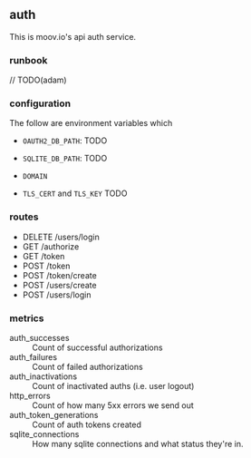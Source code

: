 ## auth

This is moov.io's api auth service.

### runbook

// TODO(adam)

### configuration

The follow are environment variables which

- `OAUTH2_DB_PATH`: TODO
- `SQLITE_DB_PATH`: TODO
- `DOMAIN`

- `TLS_CERT` and `TLS_KEY` TODO

### routes

- DELETE /users/login
- GET    /authorize
- GET    /token
- POST   /token
- POST   /token/create
- POST   /users/create
- POST   /users/login

### metrics

<dl>
    <dt>auth_successes</dt><dd>Count of successful authorizations</dd>
    <dt>auth_failures</dt><dd>Count of failed authorizations</dd>
    <dt>auth_inactivations</dt><dd>Count of inactivated auths (i.e. user logout)</dd>
    <dt>http_errors</dt><dd>Count of how many 5xx errors we send out</dd>
    <dt>auth_token_generations</dt><dd>Count of auth tokens created</dd>
    <dt>sqlite_connections</dt><dd>How many sqlite connections and what status they're in.</dd>
</dl>
